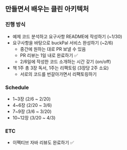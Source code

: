## 만들면서 배우는 클린 아키텍처

### 진행 방식
- 예제 코드 분석하고 요구사항 README에 작성하기 (~1/30)  
- 요구사항을 바탕으로 buckPal 서비스 완성하기 (~2/6)  
  - 중간에 원하는 대로 PR 보낼 수 있음  
  - PR 리뷰는 1일 내로 완료하기 ✅  
  - 2/6일에 작성한 코드 소개하는 시간 갖기 (on/off)  
- 책 1주 총 3장 독서, 1주는 리팩토링 (3장당 2주 소요)  
  - 서로의 코드를 번갈아가면서 리팩토링하기   
  

### Schedule
- 1~3장 (2/6 ~ 2/20)  
- 4~6장 (2/20 ~ 3/6)  
- 7~9장 (3/6 ~ 3/20)  
- 10~12장 (3/20 ~ 4/3)  


### ETC
- 이펙티브 자바 리뷰도 완료하기 ✅  